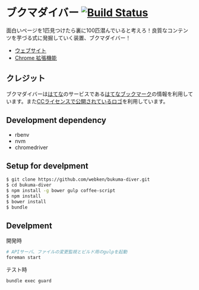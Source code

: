 # ブクマダイバー [![Build Status](https://travis-ci.org/webken/bukuma-diver.svg?branch=master)](https://travis-ci.org/webken/bukuma-diver)
面白いページを1匹見つけたら裏に100匹潜んでいると考えろ！良質なコンテンツを芋づる式に発掘していく装置、ブクマダイバー！

- [ウェブサイト](http://bukuma-diver.com)
- [Chrome 拡張機能](https://chrome.google.com/webstore/detail/%E3%83%96%E3%82%AF%E3%83%9E%E3%83%80%E3%82%A4%E3%83%90%E3%83%BC-google-chrome-%E6%8B%A1%E5%BC%B5/akkdidfaignjdpencliimleoglchphld?hl=ja)

## クレジット
ブクマダイバーは[はてな](http://www.hatena.ne.jp/)のサービスである[はてなブックマーク](http://b.hatena.ne.jp/)の情報を利用しています。また[CCライセンスで公開されているロゴ](http://hatenacorp.jp/press/resource)を利用しています。

## Development dependency
- rbenv
- nvm
- chromedriver

## Setup for develpment
```sh
$ git clone https://github.com/webken/bukuma-diver.git
$ cd bukuma-diver
$ npm install -g bower gulp coffee-script
$ npm install
$ bower install
$ bundle
```

## Develpment

開発時

```sh
# APIサーバ、ファイルの変更監視とビルド用のgulpを起動
foreman start
```

テスト時
```sh
bundle exec guard
```
